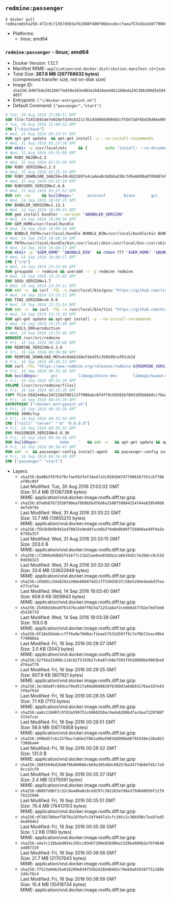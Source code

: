 ## `redmine:passenger`

```console
$ docker pull redmine@sha256:472c9c71567d503afb2508f400f06becebccfaea757e45e2d47790b92af877b3
```

-	Platforms:
	-	linux; amd64

### `redmine:passenger` - linux; amd64

-	Docker Version: 1.12.1
-	Manifest MIME: `application/vnd.docker.distribution.manifest.v2+json`
-	Total Size: **267.8 MB (267768632 bytes)**  
	(compressed transfer size, not on-disk size)
-	Image ID: `sha256:849f5de3912b677e659e2b5e983e2b826ee44b1260eda29136b208d5e594485f`
-	Entrypoint: `["\/docker-entrypoint.sh"]`
-	Default Command: `["passenger","start"]`

```dockerfile
# Tue, 30 Aug 2016 21:00:51 GMT
ADD file:f2453b914e7e026efd39c6321c7b14509b6d09dd3cf5567a8f6bd38466e06954 in / 
# Tue, 30 Aug 2016 21:00:52 GMT
CMD ["/bin/bash"]
# Wed, 31 Aug 2016 03:23:37 GMT
RUN apt-get update 	&& apt-get install -y --no-install-recommends 		bzip2 		ca-certificates 		curl 		libffi-dev 		libgdbm3 		libssl-dev 		libyaml-dev 		procps 		zlib1g-dev 	&& rm -rf /var/lib/apt/lists/*
# Wed, 31 Aug 2016 03:23:38 GMT
RUN mkdir -p /usr/local/etc 	&& { 		echo 'install: --no-document'; 		echo 'update: --no-document'; 	} >> /usr/local/etc/gemrc
# Wed, 31 Aug 2016 03:35:09 GMT
ENV RUBY_MAJOR=2.2
# Wed, 31 Aug 2016 03:35:09 GMT
ENV RUBY_VERSION=2.2.5
# Wed, 31 Aug 2016 03:35:10 GMT
ENV RUBY_DOWNLOAD_SHA256=30c4b31697a4ca4ea0c8db8ad30cf45e6690a0f09687e5d483c933c03ca335e3
# Wed, 31 Aug 2016 03:35:10 GMT
ENV RUBYGEMS_VERSION=2.6.6
# Wed, 31 Aug 2016 03:37:52 GMT
RUN set -ex 	&& buildDeps=' 		autoconf 		bison 		gcc 		libbz2-dev 		libgdbm-dev 		libglib2.0-dev 		libncurses-dev 		libreadline-dev 		libxml2-dev 		libxslt-dev 		make 		ruby 	' 	&& apt-get update 	&& apt-get install -y --no-install-recommends $buildDeps 	&& rm -rf /var/lib/apt/lists/* 	&& curl -fSL -o ruby.tar.gz "http://cache.ruby-lang.org/pub/ruby/$RUBY_MAJOR/ruby-$RUBY_VERSION.tar.gz" 	&& echo "$RUBY_DOWNLOAD_SHA256 *ruby.tar.gz" | sha256sum -c - 	&& mkdir -p /usr/src/ruby 	&& tar -xzf ruby.tar.gz -C /usr/src/ruby --strip-components=1 	&& rm ruby.tar.gz 	&& cd /usr/src/ruby 	&& { echo '#define ENABLE_PATH_CHECK 0'; echo; cat file.c; } > file.c.new && mv file.c.new file.c 	&& autoconf 	&& ./configure --disable-install-doc 	&& make -j"$(nproc)" 	&& make install 	&& apt-get purge -y --auto-remove $buildDeps 	&& gem update --system $RUBYGEMS_VERSION 	&& rm -r /usr/src/ruby
# Wed, 14 Sep 2016 18:00:13 GMT
ENV BUNDLER_VERSION=1.13.1
# Wed, 14 Sep 2016 18:00:15 GMT
RUN gem install bundler --version "$BUNDLER_VERSION"
# Wed, 14 Sep 2016 18:00:16 GMT
ENV GEM_HOME=/usr/local/bundle
# Wed, 14 Sep 2016 18:00:16 GMT
ENV BUNDLE_PATH=/usr/local/bundle BUNDLE_BIN=/usr/local/bundle/bin BUNDLE_SILENCE_ROOT_WARNING=1 BUNDLE_APP_CONFIG=/usr/local/bundle
# Wed, 14 Sep 2016 18:00:16 GMT
ENV PATH=/usr/local/bundle/bin:/usr/local/sbin:/usr/local/bin:/usr/sbin:/usr/bin:/sbin:/bin
# Wed, 14 Sep 2016 18:00:17 GMT
RUN mkdir -p "$GEM_HOME" "$BUNDLE_BIN" 	&& chmod 777 "$GEM_HOME" "$BUNDLE_BIN"
# Wed, 14 Sep 2016 18:00:17 GMT
CMD ["irb"]
# Wed, 14 Sep 2016 23:25:04 GMT
RUN groupadd -r redmine && useradd -r -g redmine redmine
# Wed, 14 Sep 2016 23:25:05 GMT
ENV GOSU_VERSION=1.7
# Wed, 14 Sep 2016 23:25:11 GMT
RUN set -x 	&& curl -fSL -o /usr/local/bin/gosu "https://github.com/tianon/gosu/releases/download/$GOSU_VERSION/gosu-$(dpkg --print-architecture)" 	&& curl -fSL -o /usr/local/bin/gosu.asc "https://github.com/tianon/gosu/releases/download/$GOSU_VERSION/gosu-$(dpkg --print-architecture).asc" 	&& export GNUPGHOME="$(mktemp -d)" 	&& gpg --keyserver ha.pool.sks-keyservers.net --recv-keys B42F6819007F00F88E364FD4036A9C25BF357DD4 	&& gpg --batch --verify /usr/local/bin/gosu.asc /usr/local/bin/gosu 	&& rm -r "$GNUPGHOME" /usr/local/bin/gosu.asc 	&& chmod +x /usr/local/bin/gosu 	&& gosu nobody true
# Wed, 14 Sep 2016 23:25:11 GMT
ENV TINI_VERSION=v0.9.0
# Wed, 14 Sep 2016 23:25:14 GMT
RUN set -x 	&& curl -fSL -o /usr/local/bin/tini "https://github.com/krallin/tini/releases/download/$TINI_VERSION/tini" 	&& curl -fSL -o /usr/local/bin/tini.asc "https://github.com/krallin/tini/releases/download/$TINI_VERSION/tini.asc" 	&& export GNUPGHOME="$(mktemp -d)" 	&& gpg --keyserver ha.pool.sks-keyservers.net --recv-keys 6380DC428747F6C393FEACA59A84159D7001A4E5 	&& gpg --batch --verify /usr/local/bin/tini.asc /usr/local/bin/tini 	&& rm -r "$GNUPGHOME" /usr/local/bin/tini.asc 	&& chmod +x /usr/local/bin/tini 	&& tini -h
# Wed, 14 Sep 2016 23:25:39 GMT
RUN apt-get update && apt-get install -y --no-install-recommends 		imagemagick 		libmysqlclient18 		libpq5 		libsqlite3-0 				bzr 		git 		mercurial 		openssh-client 		subversion 	&& rm -rf /var/lib/apt/lists/*
# Wed, 14 Sep 2016 23:25:40 GMT
ENV RAILS_ENV=production
# Wed, 14 Sep 2016 23:25:40 GMT
WORKDIR /usr/src/redmine
# Fri, 16 Sep 2016 00:30:08 GMT
ENV REDMINE_VERSION=3.3.0
# Fri, 16 Sep 2016 00:30:08 GMT
ENV REDMINE_DOWNLOAD_MD5=0c0abb2d4efde455c3505d8caf01cb2d
# Fri, 16 Sep 2016 00:30:13 GMT
RUN curl -fSL "https://www.redmine.org/releases/redmine-${REDMINE_VERSION}.tar.gz" -o redmine.tar.gz 	&& echo "$REDMINE_DOWNLOAD_MD5 redmine.tar.gz" | md5sum -c - 	&& tar -xvf redmine.tar.gz --strip-components=1 	&& rm redmine.tar.gz files/delete.me log/delete.me 	&& mkdir -p tmp/pdf public/plugin_assets 	&& chown -R redmine:redmine ./
# Fri, 16 Sep 2016 00:35:28 GMT
RUN buildDeps='		gcc 		libmagickcore-dev 		libmagickwand-dev 		libmysqlclient-dev 		libpq-dev 		libsqlite3-dev 		make 		patch 	' 	&& set -ex 	&& apt-get update && apt-get install -y $buildDeps --no-install-recommends 	&& rm -rf /var/lib/apt/lists/* 	&& bundle install --without development test 	&& for adapter in mysql2 postgresql sqlite3; do 		echo "$RAILS_ENV:" > ./config/database.yml; 		echo "  adapter: $adapter" >> ./config/database.yml; 		bundle install --without development test; 	done 	&& rm ./config/database.yml 	&& apt-get purge -y --auto-remove $buildDeps
# Fri, 16 Sep 2016 00:35:29 GMT
VOLUME [/usr/src/redmine/files]
# Fri, 16 Sep 2016 00:35:29 GMT
COPY file:58d2440ac347219d708111ff008abc0f4ff8cb9201b7893105b66b0ccf0a2521 in / 
# Fri, 16 Sep 2016 00:35:29 GMT
ENTRYPOINT ["/docker-entrypoint.sh"]
# Fri, 16 Sep 2016 00:35:30 GMT
EXPOSE 3000/tcp
# Fri, 16 Sep 2016 00:35:30 GMT
CMD ["rails" "server" "-b" "0.0.0.0"]
# Fri, 16 Sep 2016 00:36:32 GMT
ENV PASSENGER_VERSION=5.0.30
# Fri, 16 Sep 2016 00:36:46 GMT
RUN buildDeps=' 		make 	' 	&& set -x 	&& apt-get update && apt-get install -y --no-install-recommends $buildDeps && rm -rf /var/lib/apt/lists/* 	&& gem install passenger --version "$PASSENGER_VERSION" 	&& apt-get purge -y --auto-remove $buildDeps
# Fri, 16 Sep 2016 00:36:47 GMT
RUN set -x 	&& passenger-config install-agent 	&& passenger-config install-standalone-runtime
# Fri, 16 Sep 2016 00:36:48 GMT
CMD ["passenger" "start"]
```

-	Layers:
	-	`sha256:8ad8b3f87b378cfae583fef34e47a3c9203847d779961b7351cbf786af0bc09f`  
		Last Modified: Tue, 30 Aug 2016 21:02:02 GMT  
		Size: 51.4 MB (51367268 bytes)  
		MIME: application/vnd.docker.image.rootfs.diff.tar.gzip
	-	`sha256:87e8b87673550f90ea78b9b5bd76d6a3108f59804254744a839549004efe879e`  
		Last Modified: Wed, 31 Aug 2016 20:33:22 GMT  
		Size: 13.7 MB (13655213 bytes)  
		MIME: application/vnd.docker.image.rootfs.diff.tar.gzip
	-	`sha256:f5b3b9b9b942ed70825e9eddface6b2f4e8e0b80f72b868ae49f4a3a6750a35f`  
		Last Modified: Wed, 31 Aug 2016 20:33:15 GMT  
		Size: 203.0 B  
		MIME: application/vnd.docker.image.rootfs.diff.tar.gzip
	-	`sha256:cf2009a9db65f416f7c11b22ae6ee03dda1ca6634d2c7e2b0cc9c53d0dd36323`  
		Last Modified: Wed, 31 Aug 2016 20:33:30 GMT  
		Size: 33.6 MB (33632949 bytes)  
		MIME: application/vnd.docker.image.rootfs.diff.tar.gzip
	-	`sha256:c050d1c54e8292a396e866874d11ff550d3b37c58e529dedeebd3feae77ce7aa`  
		Last Modified: Wed, 14 Sep 2016 18:03:40 GMT  
		Size: 609.9 KB (609943 bytes)  
		MIME: application/vnd.docker.image.rootfs.diff.tar.gzip
	-	`sha256:25d50d10ea976147bca607f024a71251a6af2ce0e0a57782e74d7eb0d543877d`  
		Last Modified: Wed, 14 Sep 2016 18:03:39 GMT  
		Size: 159.0 B  
		MIME: application/vnd.docker.image.rootfs.diff.tar.gzip
	-	`sha256:8f18e564abcc7ff6a9e79d0acf1eae57531d597f9c7af8b72eac49b4f74900da`  
		Last Modified: Fri, 16 Sep 2016 00:29:37 GMT  
		Size: 2.0 KB (2043 bytes)  
		MIME: application/vnd.docker.image.rootfs.diff.tar.gzip
	-	`sha256:52f56a25d08c119c6275193b27c6a87cb8e759374910880be9983be9d74aaf79`  
		Last Modified: Fri, 16 Sep 2016 00:29:35 GMT  
		Size: 807.9 KB (807921 bytes)  
		MIME: application/vnd.docker.image.rootfs.diff.tar.gzip
	-	`sha256:3ec8da0fc9d4ce70ed51fa0da0b08828f638603a0db03176ae187e433f0af910`  
		Last Modified: Fri, 16 Sep 2016 00:29:35 GMT  
		Size: 7.1 KB (7113 bytes)  
		MIME: application/vnd.docker.image.rootfs.diff.tar.gzip
	-	`sha256:aa8c219d0fc8f83a599751c60602b9ac9ada6208bd7ac8aaf228780f215afcac`  
		Last Modified: Fri, 16 Sep 2016 00:29:51 GMT  
		Size: 56.8 MB (56774958 bytes)  
		MIME: application/vnd.docker.image.rootfs.diff.tar.gzip
	-	`sha256:399bd5fc6c3370acfa0de2f0b1a96a5983dd996bd6795430e138a4b3730dba44`  
		Last Modified: Fri, 16 Sep 2016 00:29:32 GMT  
		Size: 131.0 B  
		MIME: application/vnd.docker.image.rootfs.diff.tar.gzip
	-	`sha256:2885584bd2b86f96d60666cb69a30548dc98257ba347fdb04fd1c7a99cca2cfb`  
		Last Modified: Fri, 16 Sep 2016 00:35:37 GMT  
		Size: 2.4 MB (2370091 bytes)  
		MIME: application/vnd.docker.image.rootfs.diff.tar.gzip
	-	`sha256:d0097ddbf1c32c9aa86a8c6cdd297c302203efd8a379d64895bf11f8f6225946`  
		Last Modified: Fri, 16 Sep 2016 00:35:51 GMT  
		Size: 76.4 MB (76413103 bytes)  
		MIME: application/vnd.docker.image.rootfs.diff.tar.gzip
	-	`sha256:df282780eef5076a1835efc24f4d47a3cfc3b5c2c36b598c7ea5fad5ded09de2`  
		Last Modified: Fri, 16 Sep 2016 00:35:36 GMT  
		Size: 1.2 KB (1160 bytes)  
		MIME: application/vnd.docker.image.rootfs.diff.tar.gzip
	-	`sha256:a4a7c118bebd054c295cc034bf299e836d0ba1320ba009b2e7b7d640add07319`  
		Last Modified: Fri, 16 Sep 2016 00:36:58 GMT  
		Size: 21.7 MB (21707643 bytes)  
		MIME: application/vnd.docker.image.rootfs.diff.tar.gzip
	-	`sha256:77523e84625e016209e834f5581426b404d2c70eb0a039387f51188b2d4c78c4`  
		Last Modified: Fri, 16 Sep 2016 00:36:58 GMT  
		Size: 10.4 MB (10418734 bytes)  
		MIME: application/vnd.docker.image.rootfs.diff.tar.gzip
